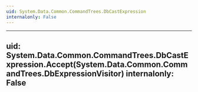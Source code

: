 ```yaml
---
uid: System.Data.Common.CommandTrees.DbCastExpression
internalonly: False
---
```


---
uid: System.Data.Common.CommandTrees.DbCastExpression.Accept(System.Data.Common.CommandTrees.DbExpressionVisitor)
internalonly: False
---
